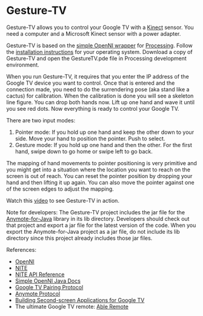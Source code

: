 Gesture-TV
==========

<p>Gesture-TV allows you to control your Google TV with a <a href="http://www.xbox.com/en-US/KINECT">Kinect</a> sensor.
You need a computer and a Microsoft Kinect sensor with a power adapter.</p>

<p>Gesture-TV is based on the <a href="https://code.google.com/p/simple-openni/">simple OpenNI wrapper</a> for <a href="http://processing.org/download/">Processing</a>.
Follow the <a href="https://code.google.com/p/simple-openni/wiki/Installation">installation instructions</a> for your operating system.
Download a copy of Gesture-TV and open the GestureTV.pde file in Processing development environment.
</p>

<p>When you run Gesture-TV, it requires that you enter the IP address of the Google TV device you want to control. 
Once that is entered and the connection made, you need to do the surrendering pose (aka stand like a cactus) for calibration. 
When the calibration is done you will see a skeleton line figure. You can drop both hands now.
Lift up one hand and wave it until you see red dots. Now everything is ready to control your Google TV.
</p>

<p>There are two input modes:
<ol>
<li>Pointer mode: If you hold up one hand and keep the other down to your side. Move your hand to position the pointer. Push to select.</li>
<li>Gesture mode: If you hold up one hand and then the other. For the first hand, swipe down to go home or swipe left to go back.</li>
</ol></p>

<p>The mapping of hand movements to pointer positioning is very primitive and you might get into a situation where the location you want to reach on the screen is out of reach.
You can reset the pointer position by dropping your hand and then lifting it up again. You can also move the pointer against one of the screen edges to adjust the mapping.</p>

<p>Watch this <a href="https://www.youtube.com/watch?v=XnU8W35WL5Q&feature=player_embedded">video</a> to see Gesture-TV in action.</p>

<p>Note for developers: The Gesture-TV project includes the jar file for the <a href="https://github.com/entertailion/Anymote-for-Java">Anymote-for-Java</a> library in its lib directory. 
Developers should check out that project and export a jar file for the latest version of the code. 
When you export the Anymote-for-Java project as a jar file, do not include its lib directory since this project already includes those jar files.</p>

<p>References:
<ul>
<li><a href="http://www.openni.org/">OpenNI</a></li>
<li><a href="http://www.primesense.com/?p=515">NITE</a></li>
<li><a href="http://kinectcar.ronsper.com/docs/nite/index.html">NITE API Reference</a></li>
<li><a href="http://simple-openni.googlecode.com/svn/trunk/SimpleOpenNI/dist/all/SimpleOpenNI/documentation/index.html">Simple OpenNI Java Docs</a></li>
<li><a href="https://developers.google.com/tv/remote/docs/pairing">Google TV Pairing Protocol</a></li>
<li><a href="https://code.google.com/p/anymote-protocol/">Anymote Protocol</a></li>
<li><a href="https://developers.google.com/tv/remote/docs/developing">Building Second-screen Applications for Google TV</a></li>
<li>The ultimate Google TV remote: <a href="https://play.google.com/store/apps/details?id=com.entertailion.android.remote">Able Remote</a></li>
</ul>
</p>